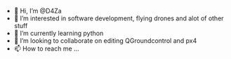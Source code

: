 - 👋 Hi, I’m @D4Za
- 👀 I’m interested in software development, flying drones and alot of other stuff
- 🌱 I’m currently learning python
- 💞️ I’m looking to collaborate on editing QGroundcontrol and px4
- 📫 How to reach me ...

<!---
D4Za/D4Za is a ✨ special ✨ repository because its `README.md` (this file) appears on your GitHub profile.
You can click the Preview link to take a look at your changes.
--->
